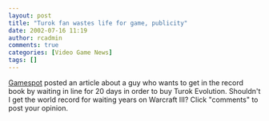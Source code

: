 ```yaml
---
layout: post
title: "Turok fan wastes life for game, publicity"
date: 2002-07-16 11:19
author: rcadmin
comments: true
categories: [Video Game News]
tags: []
---
```

<a href=http://gamespot.com/gamespot/stories/news/0,10870,2874432,00.html>Gamespot</a> posted an article about a guy who wants to get in the record book by waiting in line for 20 days in order to buy Turok Evolution. Shouldn't I get the world record for waiting years on Warcraft III? Click "comments" to post your opinion.
